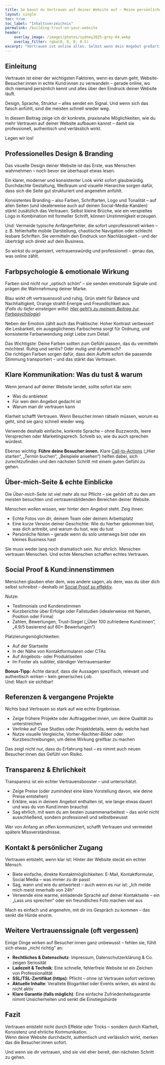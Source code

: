```yaml
---
title: So baust du Vertrauen auf deiner Website auf – Meine persönliche Checkliste für authentische und wirkungsvolle Websites
layout: single
toc: true
toc_label: "Inhaltsverzeichnis"
permalink: /building-trust-on-your-website
header:
    overlay_image: /images/photos/sydney2025-grey-04.webp
    overlay_filter: rgba(0, 0, 0, 0.5)
excerpt: "Vertrauen ist online alles. Selbst wenn dein Angebot großartig ist, wird niemand aktiv, wenn deine Website nicht professionell und glaubwürdig wirkt. In diesem Beitrag teile ich meine persönliche Checkliste für mehr Vertrauen auf Websites – mit genau den Prinzipien, die ich auch in Kund:innen-Projekten verwende. Von konsistentem Design über klare Kommunikation bis zu subtilen Vertrauenselementen und Social Proof – hier erfährst du, wie aus Erstbesucher:innen echte Kund:innen werden."
---
```


## Einleitung

Vertrauen ist einer der wichtigsten Faktoren, wenn es darum geht, Website-Besucher:innen in echte Kund:innen zu verwandeln – gerade online, wo dich niemand persönlich kennt und alles über den Eindruck deiner Website läuft.

Design, Sprache, Struktur – alles sendet ein Signal. Und wenn sich das falsch anfühlt, sind die meisten schnell wieder weg.

In diesem Beitrag zeige ich dir konkrete, praxisnahe Möglichkeiten, wie du mehr Vertrauen auf deiner Website aufbauen kannst – damit sie professionell, authentisch und verlässlich wirkt.

Legen wir los!

## Professionelles Design & Branding

Das visuelle Design deiner Website ist das Erste, was Menschen wahrnehmen – noch bevor sie überhaupt etwas lesen.

Ein klarer, moderner und konsistenter Look wirkt sofort glaubwürdig. Durchdachte Gestaltung, Weißraum und visuelle Hierarchie sorgen dafür, dass sich die Seite gut strukturiert und angenehm anfühlt.

Konsistentes Branding – also Farben, Schriftarten, Logo und Tonalität – auf allen Seiten (und idealerweise auch auf deinen Social-Media-Kanälen) stärkt zusätzlich das Vertrauen. Selbst kleine Brüche, wie ein verspieltes Logo in Kombination mit formeller Schrift, können Unstimmigkeit erzeugen.

Und: Vermeide typische Anfängerfehler, die sofort unprofessionell wirken – z. B. fehlerhafte mobile Darstellung, chaotische Navigation oder schlecht lesbare Schriften. Sie vermitteln den Eindruck von Nachlässigkeit – und der überträgt sich direkt auf dein Business.

So wirkst du organisiert, vertrauenswürdig und professionell – genau das, was online zählt.

## Farbpsychologie & emotionale Wirkung

Farben sind nicht nur „optisch schön“ – sie senden emotionale Signale und prägen die Wahrnehmung deiner Marke.

Blau wirkt oft vertrauensvoll und ruhig, Grün steht für Balance und Nachhaltigkeit, Orange strahlt Energie und Freundlichkeit aus.  
(*Falls du tiefer einsteigen willst: [Hier geht’s zu meinem Beitrag zur Farbpsychologie](/using-colors-right)*)

Neben der Emotion zählt auch das Praktische: Hoher Kontrast verbessert die Lesbarkeit, ein ausgeglichenes Farbschema sorgt für Ordnung, und konsistente Farbanwendung zeigt Liebe zum Detail.

Das Wichtigste: Deine Farben sollten zum Gefühl passen, das du vermitteln möchtest. Ruhig und seriös? Oder mutig und dynamisch?  
Die richtigen Farben sorgen dafür, dass dein Auftritt sofort die passende Stimmung transportiert – und das stärkt das Vertrauen.

## Klare Kommunikation: Was du tust & warum

Wenn jemand auf deiner Website landet, sollte sofort klar sein:

- Was du anbietest
- Für wen dein Angebot gedacht ist
- Warum man dir vertrauen kann

Klarheit schafft Vertrauen. Wenn Besucher:innen rätseln müssen, worum es geht, sind sie ganz schnell wieder weg.

Verwende deshalb einfache, konkrete Sprache – ohne Buzzwords, leere Versprechen oder Marketingsprech. Schreib so, wie du auch sprechen würdest.

Ebenso wichtig: **Führe deine Besucher:innen.** Klare [Call-to-Actions](/call-to-action) („Hier starten“, „Termin buchen“, „Beispiele ansehen“) helfen dabei, sich zurechtzufinden und den nächsten Schritt mit einem guten Gefühl zu gehen.

## Über-mich-Seite & echte Einblicke

Die *Über-mich-Seite* ist viel mehr als nur Pflicht – sie gehört oft zu den am meisten besuchten und vertrauensbildenden Bereichen deiner Website.

Menschen wollen wissen, wer hinter dem Angebot steht. Zeig ihnen:

- Echte Fotos von dir, deinem Team oder deinem Arbeitsplatz
- Eine kurze Version deiner Geschichte: Wie du hierher gekommen bist, was dich antreibt, und warum du tust, was du tust
- Persönliche Noten – gerade wenn du solo unterwegs bist oder ein kleines Business hast

Sie muss weder lang noch dramatisch sein. Nur ehrlich. Menschen vertrauen Menschen. Und echte Menschen schaffen echtes Vertrauen.

## Social Proof & Kund:innenstimmen

Menschen glauben eher dem, was andere sagen, als dem, was du über dich selbst schreibst – deshalb ist [Social Proof so effektiv](/social-proof).

Nutze:

- Testimonials und Kundenstimmen
- Kurzberichte über Erfolge oder Fallstudien (idealerweise mit Namen, Position oder Firma)
- Zahlen, Bewertungen, Trust-Siegel („Über 100 zufriedene Kund:innen“, „4.9/5 basierend auf 60+ Bewertungen“)

Platzierungsmöglichkeiten:

- Auf der Startseite
- In der Nähe von Kontaktformularen oder CTAs
- Auf Angebots- oder Produktseiten
- Im Footer als subtiler, ständiger Vertrauensanker

**Bonus-Tipp:** Achte darauf, dass die Aussagen spezifisch, relevant und authentisch wirken – kein generisches Lob.  
Und: Mach sie sichtbar!

## Referenzen & vergangene Projekte

Nichts baut Vertrauen so stark auf wie echte Ergebnisse.

- Zeige frühere Projekte oder Auftraggeber:innen, um deine Qualität zu unterstreichen
- Verlinke auf Case Studies oder Projektdetails, wenn du welche hast
- Nutze visuelle Vergleiche, Vorher-Nachher-Bilder oder Kurzbeschreibungen, um deine Wirkung greifbar zu machen

Das zeigt nicht nur, dass du Erfahrung hast – es nimmt auch neuen Besucher:innen das Gefühl von Risiko.

## Transparenz & Ehrlichkeit

Transparenz ist ein echter Vertrauensbooster – und unterschätzt.

- Zeige Preise (oder zumindest eine klare Vorstellung davon, wie deine Preise entstehen)
- Erkläre, was in deinem Angebot enthalten ist, wie lange etwas dauert und was du von Kund:innen brauchst
- Sag ehrlich, mit wem du am besten zusammenarbeitest – das wirkt nicht ausschließend, sondern professionell und selbstbewusst

Wer von Anfang an offen kommuniziert, schafft Vertrauen und vermeidet spätere Missverständnisse.

## Kontakt & persönlicher Zugang

Vertrauen entsteht, wenn klar ist: Hinter der Website steckt ein echter Mensch.

- Biete einfache, direkte Kontaktmöglichkeiten: E-Mail, Kontaktformular, Social Media – was immer zu dir passt
- Sag, wann und wie du antwortest – auch wenn es nur ist: „Ich melde mich meist innerhalb von 24h“
- Verwende eine warme, einladende Sprache auf deiner Kontaktseite – ein „Lass uns sprechen“ oder ein freundliches Foto machen viel aus

Mach es einfach und angenehm, mit dir ins Gespräch zu kommen – das senkt die Hürde enorm.

## Weitere Vertrauenssignale (oft vergessen)

Einige Dinge wirken auf Besucher:innen ganz unbewusst – fehlen sie, fühlt sich etwas „nicht richtig“ an:

- **Rechtliches & Datenschutz**: Impressum, Datenschutzerklärung & Co. zeigen Seriosität
- **Ladezeit & Technik**: Eine schnelle, fehlerfreie Website ist ein Zeichen von Professionalität
- **SSL/TSL-Zertifikat (https)**: Pflicht – ohne ist Vertrauen sofort verloren
- **Aktuelle Inhalte**: Veraltete Blogartikel oder Events wirken, als wärst du nicht aktiv
- **Klare Garantie (falls möglich)**: Eine einfache Zufriedenheitsgarantie nimmt Unsicherheiten und senkt die Einstiegshürde

## Fazit

Vertrauen entsteht nicht durch Effekte oder Tricks – sondern durch Klarheit, Konsistenz und ehrliche Kommunikation.  
Wenn deine Website durchdacht, authentisch und verlässlich wirkt, merken das die Besucher:innen sofort.

Und wenn sie dir vertrauen, sind sie viel eher bereit, den nächsten Schritt zu gehen.


